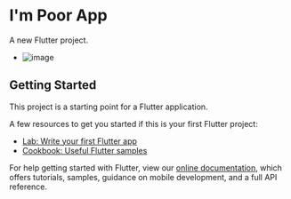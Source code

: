 # I'm Poor App

A new Flutter project.
- ![image](https://user-images.githubusercontent.com/96056167/165946308-8e91724c-ebe2-4ac3-a9e6-ab4697bf9569.png)

## Getting Started

This project is a starting point for a Flutter application.

A few resources to get you started if this is your first Flutter project:

- [Lab: Write your first Flutter app](https://flutter.dev/docs/get-started/codelab)
- [Cookbook: Useful Flutter samples](https://flutter.dev/docs/cookbook)

For help getting started with Flutter, view our
[online documentation](https://flutter.dev/docs), which offers tutorials,
samples, guidance on mobile development, and a full API reference.
